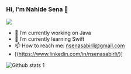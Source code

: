 ### Hi, I'm Nahide Sena 👋

<img src="https://camo.githubusercontent.com/fc083430a7a6c4b25724116b25a399c054aa230051bcb1f08ca55c4770ea70a1/68747470733a2f2f6d656469612e67697068792e636f6d2f6d656469612f336f4b49506e4169614d437773386e4f73452f67697068792e676966" width="auto">

- 🔭 I’m currently working on Java
- 🌱 I’m currently learning Swift
- 📫 How to reach me: nsenasabirli@gmail.com
- [(https://www.linkedin.com/in/nsenasabirli/)]
  
![Github stats 1](https://github-readme-stats.vercel.app/api?username=nsenasabirli&show_icons=true&theme=gradient) 


